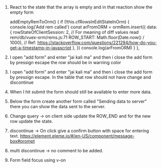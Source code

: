 1. React to the state that the array is empty and in that reaction show the empty form

   addEmptyRemToOrm() {
   if (!this.cfRowsInEditStateInOrm) {
   console.log('Add rem called')
   const arFromORM = ormRem.insert({
   data: {
   rowStateOfClientSession: 2, // For meaning of diff values read rem/db/vuex-orm/rems.js:71
   ROW_START: Math.floor(Date.now() / 1000), // Ref: https://stackoverflow.com/questions/221294/how-do-you-get-a-timestamp-in-javascript
   },
   })
   console.log(arFromORM)
   }
   },

2) I open "add form" and enter "jai kali ma" and then i close the add form by pressign escape the row should be in warning color

3) I open "add form" and enter "jai kali ma" and then i close the add form by pressign escape. In the table that row should not have change and discontinue

4) When I hit submit the form should still be available to enter more data.

5) Below the form create another form called "Sending data to server" there you can show the data sent to the server.

6) Change query -> on client side update the ROW_END and for the new row update the state.

7) discontinue -> On click give a confirm button with space for entering text. https://element.eleme.io/#/en-US/component/message-box#prompt

8) multi discontinue -> no comment to be added.

9) Form field focus using v-on
